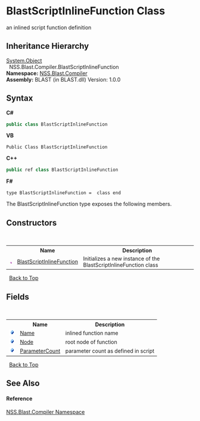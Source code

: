 # BlastScriptInlineFunction Class
 

an inlined script function definition


## Inheritance Hierarchy
<a href="https://docs.microsoft.com/dotnet/api/system.object" target="_blank" rel="noopener noreferrer">System.Object</a><br />&nbsp;&nbsp;NSS.Blast.Compiler.BlastScriptInlineFunction<br />
**Namespace:**&nbsp;<a href="26a25caa-f50b-92ad-f15c-dbb9db1493ae">NSS.Blast.Compiler</a><br />**Assembly:**&nbsp;BLAST (in BLAST.dll) Version: 1.0.0

## Syntax

**C#**<br />
``` C#
public class BlastScriptInlineFunction
```

**VB**<br />
``` VB
Public Class BlastScriptInlineFunction
```

**C++**<br />
``` C++
public ref class BlastScriptInlineFunction
```

**F#**<br />
``` F#
type BlastScriptInlineFunction =  class end
```

The BlastScriptInlineFunction type exposes the following members.


## Constructors
&nbsp;<table><tr><th></th><th>Name</th><th>Description</th></tr><tr><td>![Public method](media/pubmethod.gif "Public method")</td><td><a href="3d97f482-1043-4bfb-fe72-28b078887bf3">BlastScriptInlineFunction</a></td><td>
Initializes a new instance of the BlastScriptInlineFunction class</td></tr></table>&nbsp;
<a href="#blastscriptinlinefunction-class">Back to Top</a>

## Fields
&nbsp;<table><tr><th></th><th>Name</th><th>Description</th></tr><tr><td>![Public field](media/pubfield.gif "Public field")</td><td><a href="eba950ac-bfe5-b744-fa98-0bb6c0f36c8f">Name</a></td><td>
inlined function name</td></tr><tr><td>![Public field](media/pubfield.gif "Public field")</td><td><a href="c94f6b96-ff23-1e0f-453a-9e45bab2151e">Node</a></td><td>
root node of function</td></tr><tr><td>![Public field](media/pubfield.gif "Public field")</td><td><a href="31fcc6df-2fbb-0f19-dd8a-77fb298d7371">ParameterCount</a></td><td>
parameter count as defined in script</td></tr></table>&nbsp;
<a href="#blastscriptinlinefunction-class">Back to Top</a>

## See Also


#### Reference
<a href="26a25caa-f50b-92ad-f15c-dbb9db1493ae">NSS.Blast.Compiler Namespace</a><br />